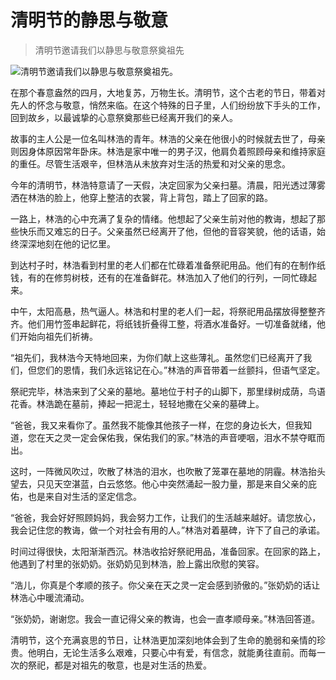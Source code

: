 # 清明节的静思与敬意
> 清明节邀请我们以静思与敬意祭奠祖先


![清明节邀请我们以静思与敬意祭奠祖先。](/images/08609452b7b14c23b1dc4c58b82d01e7.jpg)

在那个春意盎然的四月，大地复苏，万物生长。清明节，这个古老的节日，带着对先人的怀念与敬意，悄然来临。在这个特殊的日子里，人们纷纷放下手头的工作，回到故乡，以最诚挚的心意祭奠那些已经离开我们的亲人。

故事的主人公是一位名叫林浩的青年。林浩的父亲在他很小的时候就去世了，母亲则因身体原因常年卧床。林浩是家中唯一的男子汉，他肩负着照顾母亲和维持家庭的重任。尽管生活艰辛，但林浩从未放弃对生活的热爱和对父亲的思念。

今年的清明节，林浩特意请了一天假，决定回家为父亲扫墓。清晨，阳光透过薄雾洒在林浩的脸上，他穿上整洁的衣裳，背上背包，踏上了回家的路。

一路上，林浩的心中充满了复杂的情绪。他想起了父亲生前对他的教诲，想起了那些快乐而又难忘的日子。父亲虽然已经离开了他，但他的音容笑貌，他的话语，始终深深地刻在他的记忆里。

到达村子时，林浩看到村里的老人们都在忙碌着准备祭祀用品。他们有的在制作纸钱，有的在修剪树枝，还有的在准备鲜花。林浩加入了他们的行列，一同忙碌起来。

中午，太阳高悬，热气逼人。林浩和村里的老人们一起，将祭祀用品摆放得整整齐齐。他们用竹签串起鲜花，将纸钱折叠得工整，将酒水准备好。一切准备就绪，他们开始向祖先们祈祷。

“祖先们，我林浩今天特地回来，为你们献上这些薄礼。虽然您们已经离开了我们，但您们的恩情，我们永远铭记在心。”林浩的声音带着一丝颤抖，但语气坚定。

祭祀完毕，林浩来到了父亲的墓地。墓地位于村子的山脚下，那里绿树成荫，鸟语花香。林浩跪在墓前，捧起一把泥土，轻轻地撒在父亲的墓碑上。

“爸爸，我又来看你了。虽然我不能像其他孩子一样，在您的身边长大，但我知道，您在天之灵一定会保佑我，保佑我们的家。”林浩的声音哽咽，泪水不禁夺眶而出。

这时，一阵微风吹过，吹散了林浩的泪水，也吹散了笼罩在墓地的阴霾。林浩抬头望去，只见天空湛蓝，白云悠悠。他心中突然涌起一股力量，那是来自父亲的庇佑，也是来自对生活的坚定信念。

“爸爸，我会好好照顾妈妈，我会努力工作，让我们的生活越来越好。请您放心，我会记住您的教诲，做一个对社会有用的人。”林浩对着墓碑，许下了自己的承诺。

时间过得很快，太阳渐渐西沉。林浩收拾好祭祀用品，准备回家。在回家的路上，他遇到了村里的张奶奶。张奶奶见到林浩，脸上露出欣慰的笑容。

“浩儿，你真是个孝顺的孩子。你父亲在天之灵一定会感到骄傲的。”张奶奶的话让林浩心中暖流涌动。

“张奶奶，谢谢您。我会一直记得父亲的教诲，也会一直孝顺母亲。”林浩回答道。

清明节，这个充满哀思的节日，让林浩更加深刻地体会到了生命的脆弱和亲情的珍贵。他明白，无论生活多么艰难，只要心中有爱，有信念，就能勇往直前。而每一次的祭祀，都是对祖先的敬意，也是对生活的热爱。